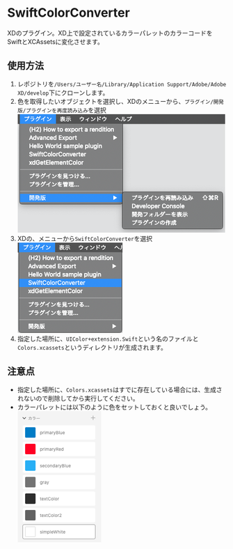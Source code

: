# SwiftColorConverter
XDのプラグイン。XD上で設定されているカラーパレットのカラーコードをSwiftとXCAssetsに変化させます。

## 使用方法
1. レポジトリを`/Users/ユーザー名/Library/Application Support/Adobe/Adobe XD/develop`下にクローンします。
2. 色を取得したいオブジェクトを選択し、XDのメニューから、`プラグイン/開発版/プラグインを再度読み込み`を選択  
![](Images/howToUse1.png)
3. XDの、メニューから`SwiftColorConverter`を選択  
![](Images/howToUse2.png)
4. 指定した場所に、`UIColor+extension.Swift`という名のファイルと`Colors.xcassets`というディレクトリが生成されます。

## 注意点
- 指定した場所に、`Colors.xcassets`はすでに存在している場合には、生成されないので削除してから実行してください。
- カラーパレットには以下のように色をセットしておくと良いでしょう。
![](Images/colorPalet.png)